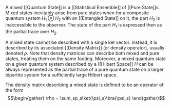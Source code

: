 A mixed [[Quantum State]] is a [[Statistical Ensemble]] of [[Pure State]]s. Mixed states inevitably arise from pure states when for a composite quantum system $H_1 
\otimes H_2$ with an [[Entangled State]] on it, the part $H_2$ is inaccessible to the observer. The state of the part $H_1$ is expressed then as the partial trace over $H_2$.

A mixed state cannot be described with a single ket vector. Instead, it is described by its associated [[Density Matrix]] (or density operator), usually denoted $\rho$. Note that density matrices can describe both mixed and pure states, treating them on the same footing. Moreover, a mixed quantum state on a given quantum system described by a [[Hilbert Space]] $H$ can be always represented as the partial trace of a pure quantum state on a larger bipartite system for a sufficiently large Hilbert space.

The density matrix describing a mixed state is defined to be an operator of the form 
$$\begin{gather} \rho = \sum_sp_s\ket{\psi_s}\bra{\psi_s} \end{gather}$$
